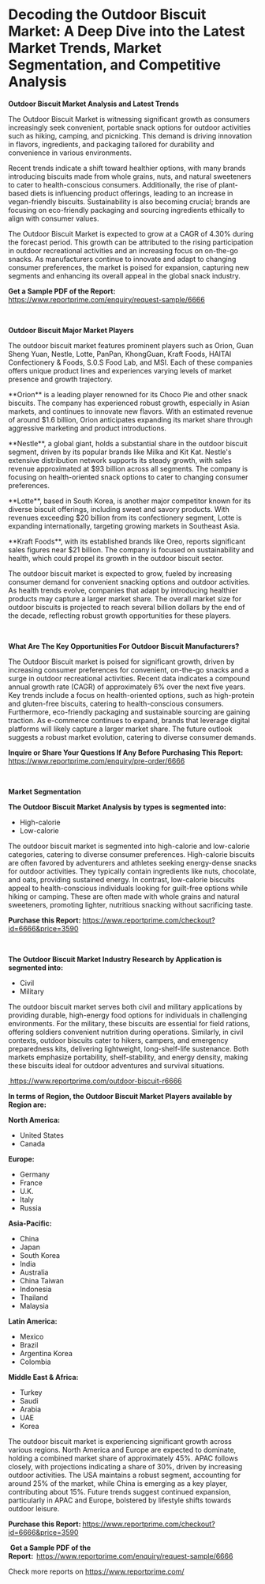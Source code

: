 <p><h1>Decoding the Outdoor Biscuit Market: A Deep Dive into the Latest Market Trends, Market Segmentation, and Competitive Analysis</h1></p><p><strong>Outdoor Biscuit Market Analysis and Latest Trends</strong></p>
<p><p>The Outdoor Biscuit Market is witnessing significant growth as consumers increasingly seek convenient, portable snack options for outdoor activities such as hiking, camping, and picnicking. This demand is driving innovation in flavors, ingredients, and packaging tailored for durability and convenience in various environments.</p><p>Recent trends indicate a shift toward healthier options, with many brands introducing biscuits made from whole grains, nuts, and natural sweeteners to cater to health-conscious consumers. Additionally, the rise of plant-based diets is influencing product offerings, leading to an increase in vegan-friendly biscuits. Sustainability is also becoming crucial; brands are focusing on eco-friendly packaging and sourcing ingredients ethically to align with consumer values.</p><p>The Outdoor Biscuit Market is expected to grow at a CAGR of 4.30% during the forecast period. This growth can be attributed to the rising participation in outdoor recreational activities and an increasing focus on on-the-go snacks. As manufacturers continue to innovate and adapt to changing consumer preferences, the market is poised for expansion, capturing new segments and enhancing its overall appeal in the global snack industry.</p></p>
<p><strong>Get a Sample PDF of the Report:&nbsp;</strong> <a href="https://www.reportprime.com/enquiry/request-sample/6666?utm_campaign=2239&utm_medium=2&utm_source=Github&utm_content=ia&utm_term=19032025&utm_id=outdoor-biscuit">https://www.reportprime.com/enquiry/request-sample/6666</a></p>
<p>&nbsp;</p>
<p><strong>Outdoor Biscuit Major Market Players</strong></p>
<p><p>The outdoor biscuit market features prominent players such as Orion, Guan Sheng Yuan, Nestle, Lotte, PanPan, KhongGuan, Kraft Foods, HAITAI Confectionery & Foods, S.0.S Food Lab, and MSI. Each of these companies offers unique product lines and experiences varying levels of market presence and growth trajectory.</p><p>**Orion** is a leading player renowned for its Choco Pie and other snack biscuits. The company has experienced robust growth, especially in Asian markets, and continues to innovate new flavors. With an estimated revenue of around $1.6 billion, Orion anticipates expanding its market share through aggressive marketing and product introductions.</p><p>**Nestle**, a global giant, holds a substantial share in the outdoor biscuit segment, driven by its popular brands like Milka and Kit Kat. Nestle's extensive distribution network supports its steady growth, with sales revenue approximated at $93 billion across all segments. The company is focusing on health-oriented snack options to cater to changing consumer preferences.</p><p>**Lotte**, based in South Korea, is another major competitor known for its diverse biscuit offerings, including sweet and savory products. With revenues exceeding $20 billion from its confectionery segment, Lotte is expanding internationally, targeting growing markets in Southeast Asia.</p><p>**Kraft Foods**, with its established brands like Oreo, reports significant sales figures near $21 billion. The company is focused on sustainability and health, which could propel its growth in the outdoor biscuit sector.</p><p>The outdoor biscuit market is expected to grow, fueled by increasing consumer demand for convenient snacking options and outdoor activities. As health trends evolve, companies that adapt by introducing healthier products may capture a larger market share. The overall market size for outdoor biscuits is projected to reach several billion dollars by the end of the decade, reflecting robust growth opportunities for these players.</p></p>
<p>&nbsp;</p>
<p><strong>What Are The Key Opportunities For Outdoor Biscuit Manufacturers?</strong></p>
<p><p>The Outdoor Biscuit market is poised for significant growth, driven by increasing consumer preferences for convenient, on-the-go snacks and a surge in outdoor recreational activities. Recent data indicates a compound annual growth rate (CAGR) of approximately 6% over the next five years. Key trends include a focus on health-oriented options, such as high-protein and gluten-free biscuits, catering to health-conscious consumers. Furthermore, eco-friendly packaging and sustainable sourcing are gaining traction. As e-commerce continues to expand, brands that leverage digital platforms will likely capture a larger market share. The future outlook suggests a robust market evolution, catering to diverse consumer demands.</p></p>
<p><strong>Inquire or Share Your Questions If Any Before Purchasing This Report:</strong> <a href="https://www.reportprime.com/enquiry/pre-order/6666?utm_campaign=2239&utm_medium=2&utm_source=Github&utm_content=ia&utm_term=19032025&utm_id=outdoor-biscuit">https://www.reportprime.com/enquiry/pre-order/6666</a></p>
<p>&nbsp;</p>
<p><strong>Market Segmentation</strong></p>
<p><strong>The Outdoor Biscuit Market Analysis by types is segmented into:</strong></p>
<p><ul><li>High-calorie</li><li>Low-calorie</li></ul></p>
<p><p>The outdoor biscuit market is segmented into high-calorie and low-calorie categories, catering to diverse consumer preferences. High-calorie biscuits are often favored by adventurers and athletes seeking energy-dense snacks for outdoor activities. They typically contain ingredients like nuts, chocolate, and oats, providing sustained energy. In contrast, low-calorie biscuits appeal to health-conscious individuals looking for guilt-free options while hiking or camping. These are often made with whole grains and natural sweeteners, promoting lighter, nutritious snacking without sacrificing taste.</p></p>
<p><strong>Purchase this Report:&nbsp;</strong><a href="https://www.reportprime.com/checkout?id=6666&price=3590&utm_campaign=2239&utm_medium=2&utm_source=Github&utm_content=ia&utm_term=19032025&utm_id=outdoor-biscuit">https://www.reportprime.com/checkout?id=6666&price=3590</a></p>
<p>&nbsp;</p>
<p><strong>The Outdoor Biscuit Market Industry Research by Application is segmented into:</strong></p>
<p><ul><li>Civil</li><li>Military</li></ul></p>
<p><p>The outdoor biscuit market serves both civil and military applications by providing durable, high-energy food options for individuals in challenging environments. For the military, these biscuits are essential for field rations, offering soldiers convenient nutrition during operations. Similarly, in civil contexts, outdoor biscuits cater to hikers, campers, and emergency preparedness kits, delivering lightweight, long-shelf-life sustenance. Both markets emphasize portability, shelf-stability, and energy density, making these biscuits ideal for outdoor adventures and survival situations.</p></p>
<p><a href="https://www.reportprime.com/outdoor-biscuit-r6666?utm_campaign=2239&utm_medium=2&utm_source=Github&utm_content=ia&utm_term=19032025&utm_id=outdoor-biscuit">&nbsp;https://www.reportprime.com/outdoor-biscuit-r6666</a></p>
<p><strong>In terms of Region, the Outdoor Biscuit Market Players available by Region are:</strong></p>
<p>
    <p> <strong> North America: </strong>
        <ul>
            <li>United States</li>
            <li>Canada</li>
        </ul>
        </p> 
    <p> <strong> Europe: </strong>
        <ul>
            <li>Germany</li>
            <li>France</li>
            <li>U.K.</li>
            <li>Italy</li>
            <li>Russia</li>
        </ul>
        </p> 
    <p> <strong> Asia-Pacific: </strong>
        <ul>
            <li>China</li>
            <li>Japan</li>
            <li>South Korea</li>
            <li>India</li>
            <li>Australia</li>
            <li>China Taiwan</li>
            <li>Indonesia</li>
            <li>Thailand</li>
            <li>Malaysia</li>
        </ul>
        </p> 
    <p> <strong> Latin America: </strong>
        <ul>
            <li>Mexico</li>
            <li>Brazil</li>
            <li>Argentina Korea</li>
            <li>Colombia</li>
        </ul>
        </p> 
    <p> <strong> Middle East & Africa: </strong>
        <ul>
            <li>Turkey</li>
            <li>Saudi</li>
            <li>Arabia</li>
            <li>UAE</li>
            <li>Korea</li>
        </ul>
    </p>
    </p>
<p><p>The outdoor biscuit market is experiencing significant growth across various regions. North America and Europe are expected to dominate, holding a combined market share of approximately 45%. APAC follows closely, with projections indicating a share of 30%, driven by increasing outdoor activities. The USA maintains a robust segment, accounting for around 25% of the market, while China is emerging as a key player, contributing about 15%. Future trends suggest continued expansion, particularly in APAC and Europe, bolstered by lifestyle shifts towards outdoor leisure.</p></p>
<p><strong>Purchase this Report: </strong><a href="https://www.reportprime.com/checkout?id=6666&price=3590&utm_campaign=2239&utm_medium=2&utm_source=Github&utm_content=ia&utm_term=19032025&utm_id=outdoor-biscuit">https://www.reportprime.com/checkout?id=6666&price=3590</a></p>
<p>&nbsp;<strong>Get a Sample PDF of the Report:&nbsp;&nbsp;</strong><a href="https://www.reportprime.com/enquiry/request-sample/6666?utm_campaign=2239&utm_medium=2&utm_source=Github&utm_content=ia&utm_term=19032025&utm_id=outdoor-biscuit">https://www.reportprime.com/enquiry/request-sample/6666</a></p>
<p><strong></strong></p>
<p>Check more reports on <a href="https://www.reportprime.com/?utm_campaign=2239&utm_medium=2&utm_source=Github&utm_content=ia&utm_term=19032025&utm_id=outdoor-biscuit">https://www.reportprime.com/</a></p>
